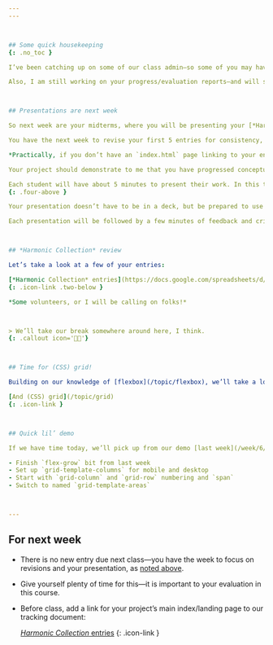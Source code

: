 ```yaml
---
---



## Some quick housekeeping
{: .no_toc }

I’ve been catching up on some of our class admin—so some of you may have gotten alerts about your attendance from Starfish. As a reminder, per our [CD program policies](https://docs.google.com/document/d/1u358io8doX_SVVMGqIM_oH5V0OIccneYu4Ww-uE55QM/edit#heading=h.ytche3vfttbe), you are only allowed two absences before *Bad Things Happen*. Some of you are already at this threshold! You know who you are.

Also, I am still working on your progress/evaluation reports—and will share those with you ahead of your midterm, next week.



## Presentations are next week

So next week are your midterms, where you will be presenting your [*Harmonic Collection*](/project/harmonic) to the class.

You have the next week to revise your first 5 entries for consistency, quality, and cohesion. They should communicate a clear exploration of your topic, and take us on a journey through it. That is going to be different for all of you—based on your topics—but think of both the entries *and* the whole together.

*Practically, if you don’t have an `index.html` page linking to your entries, this is the time to create that. Treat it as your landing page—to introduce us to your topic and guide us through the entries.*

Your project should demonstrate to me that you have progressed conceptually and technically. I expect to see appreciable, significant revision to your existing entries. Show me your *engagement*.

Each student will have about 5 minutes to present their work. In this time, talk us through your topic and explain how you wanted to explore it through your entries. Then show us your pages, taking us through each one—but stay focused on the *whole*. You can also explain what your challenges were, and how you’d improve on the execution with additional time or more experience.
{: .four-above }

Your presentation doesn’t have to be in a deck, but be prepared to use your full amount of time to take us through your work. Also, don’t go over! (I’ll have a timer going.) The project should be shown from the live URL you have submitted, not from your machine. Consider this presentation part of your project!

Each presentation will be followed by a few minutes of feedback and critique from your classmates and from me.



## *Harmonic Collection* review

Let’s take a look at a few of your entries:

[*Harmonic Collection* entries](https://docs.google.com/spreadsheets/d/1vXYVnicRUHnczxPCSaqsmmflynnwP22zhES5jFMPKpw/)
{: .icon-link .two-below }

*Some volunteers, or I will be calling on folks!*



> We’ll take our break somewhere around here, I think.
{: .callout icon='😮‍💨'}



## Time for (CSS) grid!

Building on our knowledge of [flexbox](/topic/flexbox), we’ll take a look its spiritual continuation in *grid*:

[And (CSS) grid](/topic/grid)
{: .icon-link }



## Quick lil’ demo

If we have time today, we’ll pick up from our demo [last week](/week/6/#lets-try-it-out)—but using *grid* instead of *flex*:

- Finish `flex-grow` bit from last week
- Set up `grid-template-columns` for mobile and desktop
- Start with `grid-column` and `grid-row` numbering and `span`
- Switch to named `grid-template-areas`



---
```




## For next week

- There is no new entry due next class—you have the week to focus on revisions and your presentation, as [noted above](#presentations-are-nextweek).

- Give yourself plenty of time for this—it is important to your evaluation in this course.

- Before class, add a link for your project’s main index/landing page to our tracking document:

	[*Harmonic Collection* entries](https://docs.google.com/spreadsheets/d/1vXYVnicRUHnczxPCSaqsmmflynnwP22zhES5jFMPKpw/)
	{: .icon-link }


